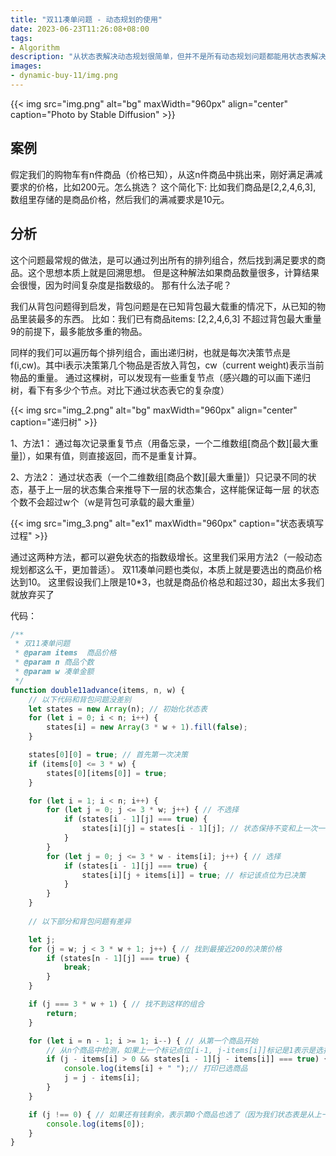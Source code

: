 ```yaml
---
title: "双11凑单问题 - 动态规划的使用"
date: 2023-06-23T11:26:08+08:00
tags:
- Algorithm
description: "从状态表解决动态规划很简单，但并不是所有动态规划问题都能用状态表解决"
images:
- dynamic-buy-11/img.png
---
```



{{< img src="img.png" alt="bg" maxWidth="960px" align="center" caption="Photo by Stable Diffusion" >}}


## 案例

假定我们的购物车有n件商品（价格已知），从这n件商品中挑出来，刚好满足满减要求的价格，比如200元。怎么挑选？
这个简化下: 比如我们商品是[2,2,4,6,3], 数组里存储的是商品价格，然后我们的满减要求是10元。

## 分析

这个问题最常规的做法，是可以通过列出所有的排列组合，然后找到满足要求的商品。这个思想本质上就是回溯思想。
但是这种解法如果商品数量很多，计算结果会很慢，因为时间复杂度是指数级的。 那有什么法子呢？

我们从背包问题得到启发，背包问题是在已知背包最大载重的情况下，从已知的物品里装最多的东西。
比如：我们已有商品items: [2,2,4,6,3] 不超过背包最大重量9的前提下，最多能放多重的物品。

同样的我们可以遍历每个排列组合，画出递归树，也就是每次决策节点是f(i,cw)。其中i表示决策第几个物品是否放入背包，cw（current weight)表示当前物品的重量。
通过这棵树，可以发现有一些重复节点（感兴趣的可以画下递归树，看下有多少个节点。对比下通过状态表它的复杂度）

{{< img src="img_2.png" alt="bg" maxWidth="960px" align="center" caption="递归树" >}}


1、方法1： 通过每次记录重复节点（用备忘录，一个二维数组[商品个数][最大重量]），如果有值，则直接返回，而不是重复计算。 

2、方法2： 通过状态表（一个二维数组[商品个数][最大重量]）只记录不同的状态，基于上一层的状态集合来推导下一层的状态集合，这样能保证每一层
的状态个数不会超过w个（w是背包可承载的最大重量）

{{< img src="img_3.png" alt="ex1" maxWidth="960px" caption="状态表填写过程" >}}

通过这两种方法，都可以避免状态的指数级增长。这里我们采用方法2（一般动态规划都这么干，更加普适）。
双11凑单问题也类似，本质上就是要选出的商品价格达到10。 这里假设我们上限是10*3，也就是商品价格总和超过30，超出太多我们就放弃买了

代码：
```js
/**
 * 双11凑单问题
 * @param items  商品价格
 * @param n 商品个数
 * @param w 凑单金额
 */
function double11advance(items, n, w) {
    // 以下代码和背包问题没差别
    let states = new Array(n); // 初始化状态表
    for (let i = 0; i < n; i++) {
        states[i] = new Array(3 * w + 1).fill(false);
    }

    states[0][0] = true; // 首先第一次决策
    if (items[0] <= 3 * w) {
        states[0][items[0]] = true;
    }

    for (let i = 1; i < n; i++) {
        for (let j = 0; j <= 3 * w; j++) { // 不选择
            if (states[i - 1][j] === true) {
                states[i][j] = states[i - 1][j]; // 状态保持不变和上一次一样
            }
        }
        for (let j = 0; j <= 3 * w - items[i]; j++) { // 选择
            if (states[i - 1][j] === true) {
                states[i][j + items[i]] = true; // 标记该点位为已决策
            }
        }
    }
    
    // 以下部分和背包问题有差异

    let j;
    for (j = w; j < 3 * w + 1; j++) { // 找到最接近200的决策价格
        if (states[n - 1][j] === true) {
            break;
        }
    }

    if (j === 3 * w + 1) { // 找不到这样的组合
        return;
    }

    for (let i = n - 1; i >= 1; i--) { // 从第一个商品开始
        // 从n个商品中检测，如果上一个标记点位[i-1, j-items[i]]标记是1表示是选择了该商品
        if (j - items[i] > 0 && states[i - 1][j - items[i]] === true) {
            console.log(items[i] + " ");// 打印已选商品
            j = j - items[i];
        }
    }

    if (j !== 0) { // 如果还有钱剩余，表示第0个商品也选了（因为我们状态表是从上一个状态推导到下一个）如果没有买第0个，到这里j == 0了，如果j不为0，说明买了第0个
        console.log(items[0]);
    }
}
```




